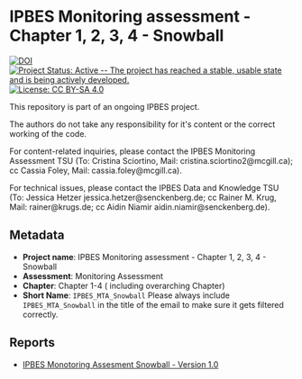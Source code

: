# IPBES Monitoring assessment - Chapter 1, 2, 3, 4 - Snowball

[![DOI](https://zenodo.org/badge/DOI/99.9999/zenodo.9999999.svg)](https://doi.org/99.9999/zenodo.9999999) [![Project Status: Active -- The project has reached a stable, usable state and is being actively developed.](https://www.repostatus.org/badges/latest/active.svg)](https://www.repostatus.org/#active) [![License: CC BY-SA 4.0](https://img.shields.io/badge/License-CC_BY--SA_4.0-lightgrey.svg)](https://creativecommons.org/licenses/by-sa/4.0/)

This repository is part of an ongoing IPBES project.

The authors do not take any responsibility for it's content or the correct working of the code.

For content-related inquiries, please contact the IPBES Monitoring Assessment TSU (To: Cristina Sciortino, Mail: cristina.sciortino2\@mcgill.ca); cc Cassia Foley, Mail: cassia.foley\@mcgill.ca).

For technical issues, please contact the IPBES Data and Knowledge TSU (To: Jessica Hetzer jessica.hetzer\@senckenberg.de; cc Rainer M. Krug, Mail: rainer\@krugs.de; cc Aidin Niamir aidin.niamir\@senckenberg.de).

## Metadata

-   **Project name**: IPBES Monitoring assessment - Chapter 1, 2, 3, 4 - Snowball
-   **Assessment**: Monitoring Assessment
-   **Chapter**: Chapter 1-4 ( including overarching Chapter)
-   **Short Name**: `IPBES_MTA_Snowball` Please always include `IPBES_MTA_Snowball` in the title of the email to make sure it gets filtered correctly.

## Reports

-   [IPBES Monotoring Assesment Snowball - Version 1.0](https://ipbes-data.github.io/IPBES_MTA_Snowball/IPBES_MTA_Snowball.html)
